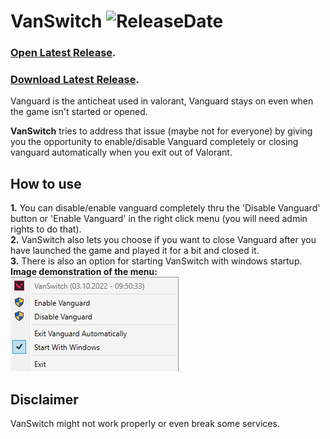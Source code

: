 # VanSwitch ![ReleaseDate](https://img.shields.io/github/release-date/murkyyt/vanswitch?label=Latest%20release)
### [Open Latest Release](https://github.com/MurkyYT/VanSwitch/releases/latest).
### [Download Latest Release](https://github.com/MurkyYT/VanSwitch/releases/latest/download/VanSwitch.exe).
Vanguard is the anticheat used in valorant,
Vanguard stays on even when the game isn't started or opened.  

**VanSwitch** tries to address that issue (maybe not for everyone) by giving you the opportunity to enable/disable Vanguard completely or closing vanguard automatically when you exit out of Valorant.  
## How to use
**1.** You can disable/enable vanguard completely thru the 'Disable Vanguard' button or 'Enable Vanguard' in the right click menu (you will need admin rights to do that).  
**2.** VanSwitch also lets you choose if you want to close Vanguard after you have launched the game and played it for a bit and closed it.  
**3.** There is also an option for starting VanSwitch with windows startup.  
**Image demonstration of the menu:**  
![right-click-menu](image.png)

## Disclaimer
VanSwitch might not work properly or even break some services.
